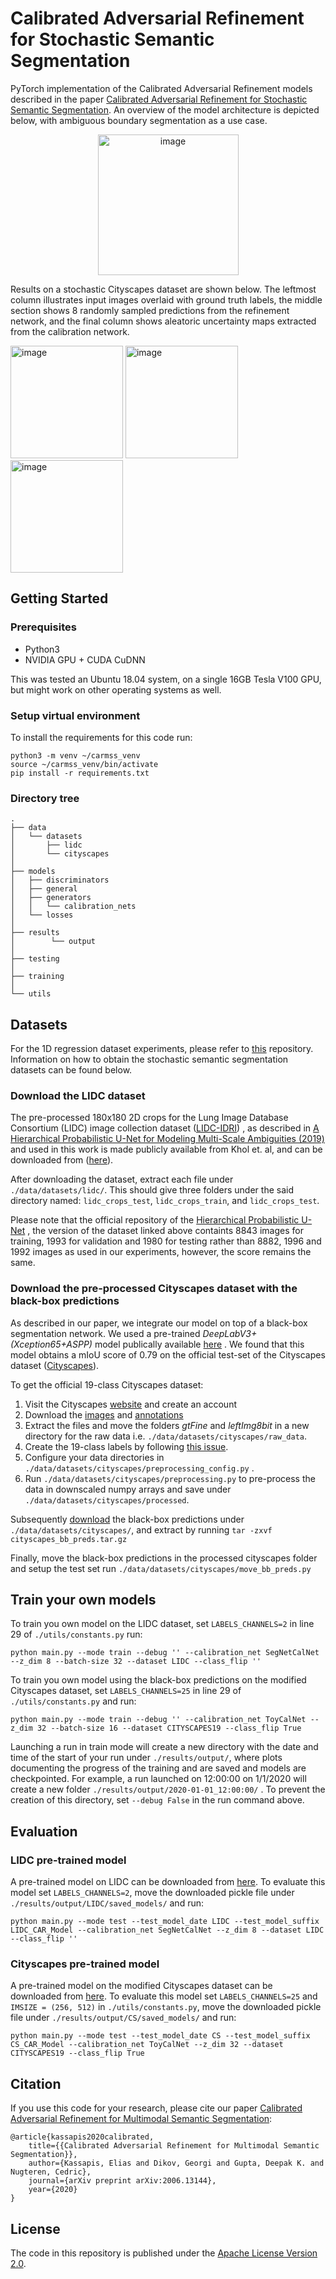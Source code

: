 # Calibrated Adversarial Refinement for Stochastic Semantic Segmentation

PyTorch implementation of the Calibrated Adversarial Refinement models described in the paper <a href="https://arxiv.org/pdf/2006.13144.pdf"> Calibrated Adversarial Refinement for Stochastic Semantic Segmentation</a>. An overview of the model architecture is depicted below, with ambiguous boundary segmentation 
as a use case.

<p align="center">
 <img src="images/model_overview.jpg" height="225" alt="image"/>
</p>
 
Results on a stochastic Cityscapes dataset are shown below. The leftmost column illustrates input images overlaid with ground truth labels, the middle section shows 8 randomly sampled predictions from the refinement network, and the final column shows aleatoric uncertainty maps extracted from the calibration network.

<img src="images/overlaid_labels.jpg" height="180" alt="image"/> <img src="images/samples.jpg" height="180" alt="image"/> <img src="images/aleatoric.jpg" height="180" alt="image"/>

## Getting Started

### Prerequisites
* Python3
* NVIDIA GPU + CUDA CuDNN


This was tested an Ubuntu 18.04 system, on a single 16GB Tesla V100 GPU, but might work on other operating systems as well.

### Setup virtual environment
To install the requirements for this code run:
```
python3 -m venv ~/carmss_venv
source ~/carmss_venv/bin/activate
pip install -r requirements.txt
```

### Directory tree
```
.
├── data
│   └── datasets
│       ├── lidc
│       └── cityscapes
│ 
├── models
│   ├── discriminators
│   ├── general
│   ├── generators
│   │   └── calibration_nets
│   └── losses
│        
├── results
│        └── output
│        
├── testing
│        
├── training
│        
└── utils
```

## Datasets

For the 1D regression dataset experiments, please refer to 
[this](https://github.com/gdikov/calibrated-adversarial-learning)
repository. Information on how to obtain the stochastic semantic segmentation datasets can be found below.

### Download the LIDC dataset

The pre-processed 180x180 2D crops for the Lung Image Database Consortium (LIDC) image collection dataset 
([LIDC-IDRI](https://wiki.cancerimagingarchive.net/display/Public/LIDC-IDRI))
, as described in 
[A Hierarchical Probabilistic U-Net for Modeling
Multi-Scale Ambiguities (2019)](https://arxiv.org/abs/1905.13077) and used in this work is made publicly available from Khol et. al, and can be downloaded from 
([here](https://console.cloud.google.com/storage/browser/hpunet-data/lidc_crops/)).

After downloading the dataset, extract each file under `./data/datasets/lidc/`. This should give three folders under the said directory named: `lidc_crops_test`, `lidc_crops_train`, and `lidc_crops_test`.

Please note that the official repository of the 
[Hierarchical Probabilistic U-Net](https://github.com/deepmind/deepmind-research/tree/master/hierarchical_probabilistic_unet)
, the version of the dataset linked above containts 8843 images for training, 1993 for validation and 1980 for testing rather than 8882, 1996 and 1992 images as used in our experiments, however, the score remains the same.

### Download the pre-processed Cityscapes dataset with the black-box predictions

As described in our paper, we integrate our model on top of a black-box segmentation network. We used a pre-trained *DeepLabV3+(Xception65+ASPP)* model publically available 
[here](https://github.com/nyoki-mtl/pytorch-segmentation)
. We found that this model obtains a mIoU score of 0.79 on the official test-set of the Cityscapes dataset
([Cityscapes](https://www.cityscapes-dataset.com/)).

To get the official 19-class Cityscapes dataset:

1) Visit the Cityscapes [website](https://www.cityscapes-dataset.com/) and create an account
2) Download the [images](https://www.cityscapes-dataset.com/file-handling/?packageID=3) and [annotations](https://www.cityscapes-dataset.com/file-handling/?packageID=1) 
3) Extract the files and move the folders *gtFine* and *leftImg8bit* in a new directory for the raw data i.e. `./data/datasets/cityscapes/raw_data`.
4) Create the 19-class labels by following [this issue](https://github.com/junfu1115/DANet/issues/12).
5) Configure your data directories in `./data/datasets/cityscapes/preprocessing_config.py` . 
6) Run `./data/datasets/cityscapes/preprocessing.py` to pre-process the data in downscaled numpy arrays and save under `./data/datasets/cityscapes/processed`.

Subsequently [download](https://drive.google.com/file/d/1EkJD1PUe7J5f5oc_VvUj-7a7XTT-I-Gc/view?usp=sharing) the black-box predictions under `./data/datasets/cityscapes/`, and extract by running `tar -zxvf cityscapes_bb_preds.tar.gz`

Finally, move the black-box predictions in the processed cityscapes folder and setup the test set run `./data/datasets/cityscapes/move_bb_preds.py`

## Train your own models

To train you own model on the LIDC dataset, set `LABELS_CHANNELS=2` in line 29 of `./utils/constants.py` run:

```
python main.py --mode train --debug '' --calibration_net SegNetCalNet --z_dim 8 --batch-size 32 --dataset LIDC --class_flip ''
```

To train you own model using the black-box predictions on the modified Cityscapes dataset, set `LABELS_CHANNELS=25` in line 29 of `./utils/constants.py` and run:

```
python main.py --mode train --debug '' --calibration_net ToyCalNet --z_dim 32 --batch-size 16 --dataset CITYSCAPES19 --class_flip True
```

Launching a run in train mode will create a new directory with the date and time of the start of your run under `./results/output/`, where plots documenting the progress of the training and are saved and models are checkpointed. For example, a run launched on 12:00:00 on 1/1/2020 will create a new folder
 `./results/output/2020-01-01_12:00:00/` . To prevent the creation of this directory, set `--debug False` in the run command above.


## Evaluation

### LIDC pre-trained model
A pre-trained model on LIDC can be downloaded from
[here](https://drive.google.com/file/d/1y9pasurOlANj2F01o4HrxyiUNHqN8JwX/view?usp=sharing).
To evaluate this model set `LABELS_CHANNELS=2`, move the downloaded pickle file under `./results/output/LIDC/saved_models/` and run:

```
python main.py --mode test --test_model_date LIDC --test_model_suffix LIDC_CAR_Model --calibration_net SegNetCalNet --z_dim 8 --dataset LIDC --class_flip ''
```

### Cityscapes pre-trained model
A pre-trained model on the modified Cityscapes dataset can be downloaded from
[here](https://drive.google.com/file/d/1MJzZbByAU7MjNUH1TCuOoA4fwNvK1XF9/view?usp=sharing).
To evaluate this model set `LABELS_CHANNELS=25` and `IMSIZE = (256, 512)` in `./utils/constants.py`, move the downloaded pickle file under `./results/output/CS/saved_models/` and run:

```
python main.py --mode test --test_model_date CS --test_model_suffix CS_CAR_Model --calibration_net ToyCalNet --z_dim 32 --dataset CITYSCAPES19 --class_flip True
```

## Citation
If you use this code for your research, please cite our paper <a href="https://arxiv.org/pdf/2006.13144.pdf"> Calibrated Adversarial Refinement for Multimodal Semantic Segmentation</a>:

```
@article{kassapis2020calibrated,
    title={{Calibrated Adversarial Refinement for Multimodal Semantic Segmentation}},
    author={Kassapis, Elias and Dikov, Georgi and Gupta, Deepak K. and Nugteren, Cedric},
    journal={arXiv preprint arXiv:2006.13144},
    year={2020}
}
```

## License
The code in this repository is published under the [Apache License Version 2.0](LICENSE).
